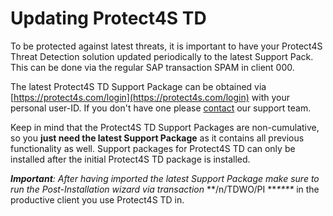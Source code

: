 # Updating Protect4S TD

To be protected against latest threats, it is important to have your Protect4S Threat Detection solution updated periodically to the latest Support Pack. This can be done via the regular SAP transaction SPAM in client 000.

The latest Protect4S TD Support Package can be obtained via [https://protect4s.com/login](https://protect4s.com/login) with your personal user-ID. If you don't have one please [contact](../support/) our support team.

Keep in mind that the Protect4S TD Support Packages are non-cumulative, so you **just need the latest Support Package** as it contains all previous functionality as well. Support packages for Protect4S TD can only be installed after the initial Protect4S TD package is installed.

_**Important**: After having imported the latest Support Package make sure to run the Post-Installation wizard via transaction_ \*\*/n/TDWO/PI \*\*_\*\*\*\*_ in the productive client you use Protect4S TD in.
